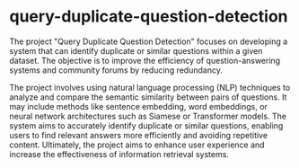 # query-duplicate-question-detection

The project "Query Duplicate Question Detection" focuses on developing a system that can identify duplicate or similar questions within a given dataset. 
The objective is to improve the efficiency of question-answering systems and community forums by reducing redundancy. 

The project involves using natural language processing (NLP) techniques to analyze and compare the semantic similarity between pairs of questions. It may include methods like sentence embedding, word embeddings, or neural network architectures such as Siamese or Transformer models. The system aims to accurately identify duplicate or similar questions, enabling users to find relevant answers more efficiently and avoiding repetitive content. Ultimately, the project aims to enhance user experience and increase the effectiveness of information retrieval systems.
